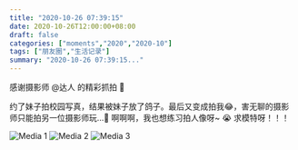 ```yaml
---
title: "2020-10-26 07:39:15"
date: 2020-10-26T12:00:00+08:00
draft: false
categories: ["moments","2020","2020-10"]
tags: ["朋友圈","生活记录"]
summary: "2020-10-26 07:39:15..."
---
```


感谢摄影师 @达人 的精彩抓拍 🥰

约了妹子拍校园写真，结果被妹子放了鸽子。最后又变成拍我😂，害无聊的摄影师只能拍另一位摄影师玩…🤣 啊啊啊，我也想练习拍人像呀~ 😭 求模特呀！！！

![Media 1](/Moments/photos/2020-10-26/202010260739150.jpg)
![Media 2](/Moments/photos/2020-10-26/202010260739151.jpg)
![Media 3](/Moments/photos/2020-10-26/202010260739152.jpg)

